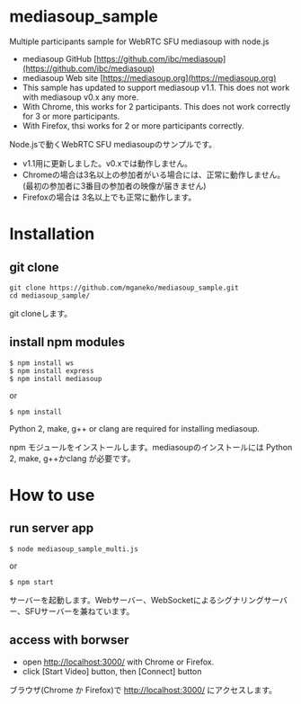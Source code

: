 # mediasoup_sample
Multiple participants sample for WebRTC SFU mediasoup with node.js 

* mediasoup GitHub [https://github.com/ibc/mediasoup](https://github.com/ibc/mediasoup)
* mediasoup Web site [https://mediasoup.org](https://mediasoup.org)
* This sample has updated to support mediasoup v1.1. This does not work with mediasoup v0.x any more.
* With Chrome, this works for 2 participants. This does not work correctly for 3 or more participants.
* With Firefox, thsi works for 2 or more participants correctly.

Node.jsで動くWebRTC SFU mediasoupのサンプルです。

* v1.1用に更新しました。v0.xでは動作しません。
* Chromeの場合は3名以上の参加者がいる場合には、正常に動作しません。(最初の参加者に3番目の参加者の映像が届きません) 
* Firefoxの場合は 3名以上でも正常に動作します。


# Installation

## git clone
```
git clone https://github.com/mganeko/mediasoup_sample.git
cd mediasoup_sample/
```
git cloneします。

## install npm modules

```
$ npm install ws
$ npm install express
$ npm install mediasoup
```
or
```
$ npm install
```

Python 2, make, g++ or clang are required for installing mediasoup.

npm モジュールをインストールします。mediasoupのインストールには Python 2, make, g++かclang が必要です。


# How to use

## run server app
```
$ node mediasoup_sample_multi.js
```
or
```
$ npm start
```

サーバーを起動します。Webサーバー、WebSocketによるシグナリングサーバー、SFUサーバーを兼ねています。


## access with borwser

* open [http://localhost:3000/](http://localhost:3000/) with Chrome or Firefox.
* click [Start Video] button, then [Connect] button

ブラウザ(Chrome か Firefox)で [http://localhost:3000/](http://localhost:3000/) にアクセスします。